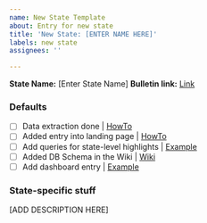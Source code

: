 ```yaml
---
name: New State Template
about: Entry for new state
title: 'New State: [ENTER NAME HERE]'
labels: new state
assignees: ''

---
```


**State Name:** [Enter State Name]
**Bulletin link:** [Link](#)

### Defaults 

+ [ ] Data extraction done | [HowTo](https://github.com/IBM/covid19-india-data/wiki/Adding-a-new-state-to-the-data-extraction-pipeline)
+ [ ] Added entry into landing page | [HowTo](https://github.com/IBM/covid19-india-data/tree/main/frontend#adding-a-new-page)
+ [ ] Add queries for state-level highlights | [Example](https://github.com/IBM/covid19-india-data/blob/main/frontend/src/content/Delhi/query.js)
+ [ ] Added DB Schema in the Wiki | [Wiki](https://github.com/IBM/covid19-india-data/wiki)
+ [ ] Add dashboard entry | [Example](https://github.com/IBM/covid19-india-data/blob/main/serve_db/configs/dashboard.sql.json)

### State-specific stuff

[ADD DESCRIPTION HERE]
